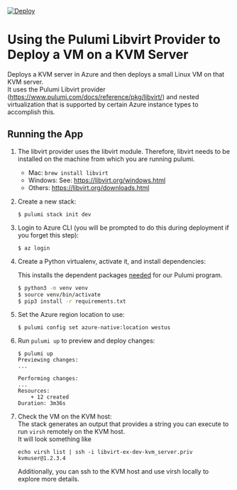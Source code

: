 [![Deploy](https://get.pulumi.com/new/button.svg)](https://app.pulumi.com/new)

# Using the Pulumi Libvirt Provider to Deploy a VM on a KVM Server

Deploys a KVM server in Azure and then deploys a small Linux VM on that KVM server.  
It uses the Pulumi Libvirt provider (https://www.pulumi.com/docs/reference/pkg/libvirt/) and nested virtualization that is supported by certain Azure instance types to accomplish this.

## Running the App

1. The libvirt provider uses the libvirt module. Therefore, libvirt needs to be installed on the machine from which you are running pulumi.
   - Mac: `brew install libvirt`
   - Windows: See: https://libvirt.org/windows.html
   - Others: https://libvirt.org/downloads.html
   
1. Create a new stack:

   ```
   $ pulumi stack init dev
   ```

1. Login to Azure CLI (you will be prompted to do this during deployment if you forget this step):

   ```
   $ az login
   ```

1. Create a Python virtualenv, activate it, and install dependencies:

   This installs the dependent packages [needed](https://www.pulumi.com/docs/intro/concepts/how-pulumi-works/) for our Pulumi program.

   ```bash
   $ python3 -m venv venv
   $ source venv/bin/activate
   $ pip3 install -r requirements.txt
   ```

1. Set the Azure region location to use:

   ```
   $ pulumi config set azure-native:location westus
   ```

1. Run `pulumi up` to preview and deploy changes:

   ```
   $ pulumi up
   Previewing changes:
   ...

   Performing changes:
   ...
   Resources:
       + 12 created
   Duration: 3m36s
   ```

1. Check the VM on the KVM host:  
   The stack generates an output that provides a string you can execute to run `virsh` remotely on the KVM host.  
   It will look something like
   ```
   echo virsh list | ssh -i libvirt-ex-dev-kvm_server.priv kvmuser@1.2.3.4
   ```
   Additionally, you can ssh to the KVM host and use virsh locally to explore more details.
